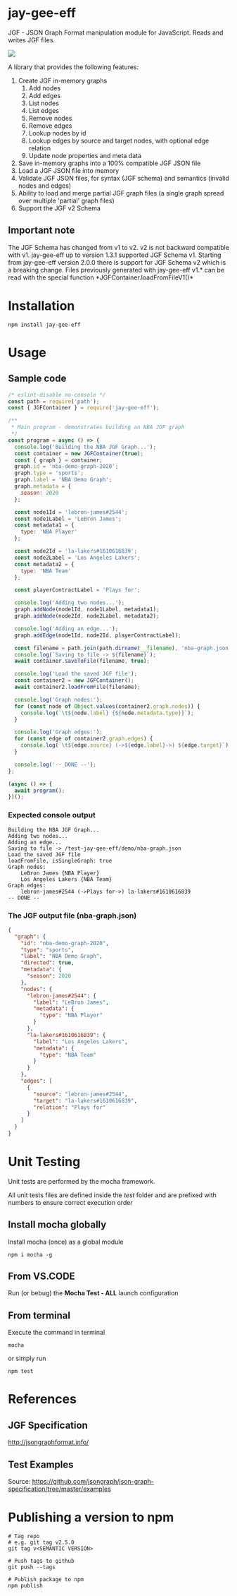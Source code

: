 # jay-gee-eff

JGF - JSON Graph Format manipulation module for JavaScript. Reads and writes JGF files.

![](https://github.com/bigman73/jay-gee-eff/workflows/nodejs-ci/badge.svg)

A library that provides the following features:

1. Create JGF in-memory graphs
   1. Add nodes
   2. Add edges
   3. List nodes
   4. List edges
   5. Remove nodes
   6. Remove edges
   7. Lookup nodes by id
   8. Lookup edges by source and target nodes, with optional edge relation
   9. Update node properties and meta data
2. Save in-memory graphs into a 100% compatible JGF JSON file
3. Load a JGF JSON file into memory
4. Validate JGF JSON files, for syntax (JGF schema) and semantics (invalid nodes and edges)
5. Ability to load and merge partial JGF graph files (a single graph spread over multiple 'partial' graph files)
6. Support the JGF v2 Schema

## Important note

The JGF Schema has changed from v1 to v2. v2 is not backward compatible with v1. jay-gee-eff up to version 1.3.1 supported JGF Schema v1. Starting from jay-gee-eff version 2.0.0 there is support for JGF Schema v2 which is a breaking change.
Files previously generated with jay-gee-eff v1.* can be read with the special function *JGFContainer.loadFromFileV1()\*

# Installation

```
npm install jay-gee-eff
```

# Usage

## Sample code

```javascript
/* eslint-disable no-console */
const path = require('path');
const { JGFContainer } = require('jay-gee-eff');

/**
 * Main program - demonstrates building an NBA JGF graph
 */
const program = async () => {
  console.log('Building the NBA JGF Graph...');
  const container = new JGFContainer(true);
  const { graph } = container;
  graph.id = 'nba-demo-graph-2020';
  graph.type = 'sports';
  graph.label = 'NBA Demo Graph';
  graph.metadata = {
    season: 2020
  };

  const node1Id = 'lebron-james#2544';
  const node1Label = 'LeBron James';
  const metadata1 = {
    type: 'NBA Player'
  };

  const node2Id = 'la-lakers#1610616839';
  const node2Label = 'Los Angeles Lakers';
  const metadata2 = {
    type: 'NBA Team'
  };

  const playerContractLabel = 'Plays for';

  console.log('Adding two nodes...');
  graph.addNode(node1Id, node1Label, metadata1);
  graph.addNode(node2Id, node2Label, metadata2);

  console.log('Adding an edge...');
  graph.addEdge(node1Id, node2Id, playerContractLabel);

  const filename = path.join(path.dirname(__filename), 'nba-graph.json');
  console.log(`Saving to file -> ${filename}`);
  await container.saveToFile(filename, true);

  console.log('Load the saved JGF file');
  const container2 = new JGFContainer();
  await container2.loadFromFile(filename);

  console.log('Graph nodes:');
  for (const node of Object.values(container2.graph.nodes)) {
    console.log(`\t${node.label} {${node.metadata.type}}`);
  }

  console.log('Graph edges:');
  for (const edge of container2.graph.edges) {
    console.log(`\t${edge.source} (->${edge.label}->) ${edge.target}`);
  }

  console.log('-- DONE --');
};

(async () => {
  await program();
})();
```

### Expected console output

```
Building the NBA JGF Graph...
Adding two nodes...
Adding an edge...
Saving to file -> /test-jay-gee-eff/demo/nba-graph.json
Load the saved JGF file
loadFromFile, isSingleGraph: true
Graph nodes:
	LeBron James {NBA Player}
	Los Angeles Lakers {NBA Team}
Graph edges:
	lebron-james#2544 (->Plays for->) la-lakers#1610616839
-- DONE --
```

### The JGF output file (nba-graph.json)

```json
{
  "graph": {
    "id": "nba-demo-graph-2020",
    "type": "sports",
    "label": "NBA Demo Graph",
    "directed": true,
    "metadata": {
      "season": 2020
    },
    "nodes": {
      "lebron-james#2544": {
        "label": "LeBron James",
        "metadata": {
          "type": "NBA Player"
        }
      },
      "la-lakers#1610616839": {
        "label": "Los Angeles Lakers",
        "metadata": {
          "type": "NBA Team"
        }
      }
    },
    "edges": [
      {
        "source": "lebron-james#2544",
        "target": "la-lakers#1610616839",
        "relation": "Plays for"
      }
    ]
  }
}
```

# Unit Testing

Unit tests are performed by the mocha framework.

All unit tests files are defined inside the _test_ folder and are prefixed with numbers to ensure correct execution order

## Install mocha globally

Install mocha (once) as a global module

```
npm i mocha -g
```

## From VS.CODE

Run (or bebug) the **Mocha Test - ALL** launch configuration

## From terminal

Execute the command in terminal

```
mocha
```

or simply run

```
npm test
```

# References

## JGF Specification

http://jsongraphformat.info/

## Test Examples

Source: https://github.com/jsongraph/json-graph-specification/tree/master/examples


# Publishing a version to npm
```
# Tag repo
# e.g. git tag v2.5.0
git tag v<SEMANTIC VERSION>

# Push tags to github
git push --tags

# Publish package to npm
npm publish
```